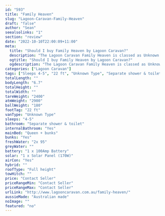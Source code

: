 ```yaml
---
id: "593"
title: "Family Heaven"
slug: "Lagoon-Caravan-Family-Heaven"
draft: "false"
author: "Sean"
seealsolinks: "1"
section: "review"
date: "2022-10-10T22:00:09+11:00"
meta:
  title: "Should I buy Family Heaven by Lagoon Caravan?"
  description: "The Lagoon Caravan Family Heaven is classed as Unknown Type, and sleeps 4-5 people. It is Australian made and comes in at 22 ft. It generally has Separate shower & toilet."
  ogtitle: "Should I buy Family Heaven by Lagoon Caravan?"
  ogdescription: "The Lagoon Caravan Family Heaven is classed as Unknown Type, and sleeps 4-5 people. It is Australian made and comes in at 22 ft. It generally has Separate shower & toilet."
categories: ["Lagoon Caravan"]
tags: ["Sleeps 4-5", "22 ft", "Unknown Type", "Separate shower & toilet", "Full height", "Price Unknown"]
totalLength: ""
bodyLength: "6.7"
totalHeight: ""
totalWidth: ""
tareWeight: "2400"
atmWeight: "2900"
ballWeight: "180"
footTag: "22 ft"
vanType: "Unknown Type"
sleeps: "4-5"
bathroom: "Separate shower & toilet"
internalBathroom: "Yes"
mainBed: "Queen + bunks"
bunks: "Yes"
freshWater: "2x 95"
greyWater: ""
battery: "1 x 100Amp Battery"
solar: "1 x Solar Panel (170W)"
airCon: "Yes"
hybrid: ""
roofType: "Full height"
towHitch: ""
price: "Contact Seller"
priceRangeMin: "Contact Seller"
priceRangeMax: "Contact Seller"
urlLink: "http://www.lagooncaravan.com.au/family-heaven/"
aussieMade: "Australian made"
noImage: ""
featured: "no"
---
```

